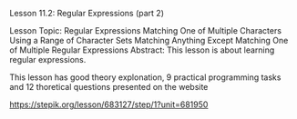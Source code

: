 Lesson 11.2: Regular Expressions (part 2)

Lesson Topic: Regular Expressions
Matching One of Multiple Characters
Using a Range of Character Sets
Matching Anything Except
Matching One of Multiple Regular Expressions
Abstract: This lesson is about learning regular expressions.

This lesson has good theory explonation, 9 practical programming tasks and 12 thoretical questions presented on the website

https://stepik.org/lesson/683127/step/1?unit=681950
